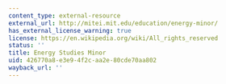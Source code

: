 ```yaml
---
content_type: external-resource
external_url: http://mitei.mit.edu/education/energy-minor/
has_external_license_warning: true
license: https://en.wikipedia.org/wiki/All_rights_reserved
status: ''
title: Energy Studies Minor
uid: 426770a8-e3e9-4f2c-aa2e-80cde70aa802
wayback_url: ''
---
```

